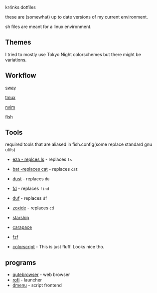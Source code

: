 kr4nks dotfiles

these are (somewhat) up to date versions of my current environment.

sh files are meant for a linux environment.


## Themes
I tried to mostly use Tokyo Night colorschemes but there might be variations.
## Workflow
[sway](https://github.com/swaywm/sway)

[tmux](https://github.com/tmux/tmux)

[nvim](https://github.com/neovim/neovim)

[fish](https://github.com/fish-shell/fish-shell)


## Tools
required tools that are aliased in fish.config(some replace standard gnu utils)

* [eza - replces ls](https://github.com/eza-community/eza) - replaces `ls`
* [bat -replaces cat](https://github.com/sharkdp/bat/) - replaces `cat`
* [dust](https://github.com/bootandy/dust) - replaces `du`
* [fd](https://github.com/sharkdp/fd) - replaces `find`
* [duf](https://github.com/muesli/duf) - replaces `df`
* [zoxide](https://github.com/ajeetdsouza/zoxide) - replaces `cd`
* [starship](https://github.com/starship/starship)

* [carapace](https://github.com/carapace-sh/carapace?tab=readme-ov-file)
* [fzf](https://github.com/junegunn/fzf)
* [colorscript](https://gitlab.com/dwt1/shell-color-scripts) - This is just fluff. Looks nice tho.
## programs
* [qutebrowser](https://github.com/qutebrowser/qutebrowser) - web browser
* [rofi](https://github.com/davatorium/rofi) - launcher
* [dmenu](https://github.com/stilvoid/dmenu) - script frontend
 
